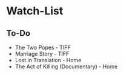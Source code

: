 # Watch-List

## To-Do

* The Two Popes - TIFF
* Marriage Story - TIFF
* Lost in Translation - Home
* The Act of Killing (Documentary) - Home
